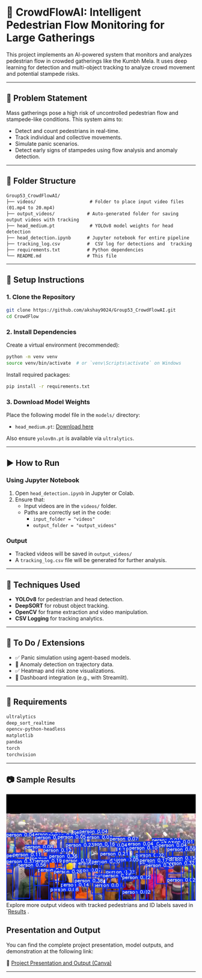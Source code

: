 
# 🧠 CrowdFlowAI: Intelligent Pedestrian Flow Monitoring for Large Gatherings

This project implements an AI-powered system that monitors and analyzes pedestrian flow in crowded gatherings like the Kumbh Mela. It uses deep learning for detection and multi-object tracking to analyze crowd movement and potential stampede risks.

---

## 🚩 Problem Statement

Mass gatherings pose a high risk of uncontrolled pedestrian flow and stampede-like conditions. This system aims to:

- Detect and count pedestrians in real-time.
- Track individual and collective movements.
- Simulate panic scenarios.
- Detect early signs of stampedes using flow analysis and anomaly detection.

---

## 📂 Folder Structure

```
Group53_CrowdFlowAI/
├── videos/                    # Folder to place input video files (01.mp4 to 20.mp4)
├── output_videos/            # Auto-generated folder for saving output videos with tracking
├── head_medium.pt             # YOLOv8 model weights for head detection
├── head_detection.ipynb      # Jupyter notebook for entire pipeline
├── tracking_log.csv          #  CSV log for detections and  tracking
├── requirements.txt          # Python dependencies
└── README.md                 # This file
```

---

## 🔧 Setup Instructions

### 1. Clone the Repository

```bash
git clone https://github.com/akshay9024/Group53_CrowdFlowAI.git
cd CrowdFlow
```

### 2. Install Dependencies

Create a virtual environment (recommended):

```bash
python -m venv venv
source venv/bin/activate  # or `venv\Scripts\activate` on Windows
```

Install required packages:

```bash
pip install -r requirements.txt
```

### 3. Download Model Weights

Place the following model file in the `models/` directory:

- `head_medium.pt`: [Download here](https://github.com/Abcfsa/YOLOv8_head_detector/raw/main/medium.pt)

Also ensure `yolov8n.pt` is available via `ultralytics`.

---

## ▶️ How to Run

### Using Jupyter Notebook

1. Open `head_detection.ipynb` in Jupyter or Colab.
2. Ensure that:
   - Input videos are in the `videos/` folder.
   - Paths are correctly set in the code:  
     - `input_folder = "videos"`  
     - `output_folder = "output_videos"`

### Output

- Tracked videos will be saved in `output_videos/`
- A `tracking_log.csv` file will be generated for further analysis.

---

## 🧠 Techniques Used

- **YOLOv8** for pedestrian and head detection.
- **DeepSORT** for robust object tracking.
- **OpenCV** for frame extraction and video manipulation.
- **CSV Logging** for tracking analytics.

---


## 📌 To Do / Extensions

- ✅ Panic simulation using agent-based models.
- 🔲 Anomaly detection on trajectory data.
- ✅ Heatmap and risk zone visualizations.
- 🔲 Dashboard integration (e.g., with Streamlit).

---

## 📁 Requirements


```txt
ultralytics
deep_sort_realtime
opencv-python-headless
matplotlib
pandas
torch
torchvision
```

---

## 📷 Sample Results
![alt text](<WhatsApp Image 2025-05-03 at 16.33.25.jpeg>)
Explore more output videos with tracked pedestrians and ID labels  saved in `[Results](https://drive.google.com/file/d/1MxUTAs9juJsxAt73dGspiYHMIcWYPfFk/view?usp=share_link)
.

## Presentation and Output

You can find the complete project presentation, model outputs, and demonstration at the following link:

🔗 [Project Presentation and Output (Canva)](https://www.canva.com/design/DAGmeBgjDFY/OYlEzlf3RberhFJSjqfh5Q/edit?utm_content=DAGmeBgjDFY&utm_campaign=designshare&utm_medium=link2&utm_source=sharebutton)

---
